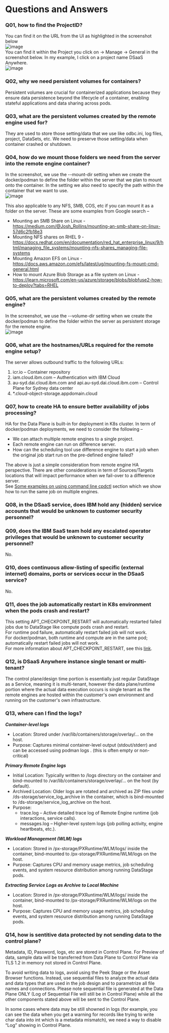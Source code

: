 # Questions and Answers

### Q01, how to find the ProjectID?
You can find it on the URL from the UI as highlighted in the screenshot below \
![image](https://github.com/user-attachments/assets/41449638-b79b-4873-b4d3-db6fd991f765) \
You can find it within the Project you click on -> Manage -> General in the screenshot below. In my example, I click on a project name DSaaS Anywhere. \
![image](https://github.com/user-attachments/assets/1cdf7552-9fe6-45fb-b7bd-44a6b6d83991)

### Q02, why we need persistent volumes for containers?
Persistent volumes are crucial for containerized applications because they ensure data persistence beyond the lifecycle of a container, enabling stateful applications and data sharing across pods.

### Q03, what are the persistent volumes created by the remote engine used for?
They are used to store those setting/data that we use like odbc.ini, log files, project, DataSets, etc. We need to preserve those setting/data when container crashed or shutdown.

### Q04, how do we mount those folders we need from the server into the remote engine container?
In the screenshot, we use the --mount-dir setting when we create the docker/podman to define the folder within the server that we plan to mount onto the container. In the setting we also need to specify the path within the container that we want to use. \
![image](https://github.com/user-attachments/assets/6feff067-6ffd-428a-828f-4c1c15de3277)

This also applicable to any NFS, SMB, COS, etc if you can mount it as a folder on the server. These are some examples from Google search –
-	Mounting an SMB Share on Linux - https://medium.com/@Josh_Rollins/mounting-an-smb-share-on-linux-57d6c2fb18e3
-	Mounting NFS shares on RHEL 9 - https://docs.redhat.com/en/documentation/red_hat_enterprise_linux/9/html/managing_file_systems/mounting-nfs-shares_managing-file-systems
-	Mounting Amazon EFS on Linux - https://docs.aws.amazon.com/efs/latest/ug/mounting-fs-mount-cmd-general.html
-	How to mount Azure Blob Storage as a file system on Linux - https://learn.microsoft.com/en-us/azure/storage/blobs/blobfuse2-how-to-deploy?tabs=RHEL

### Q05, what are the persistent volumes created by the remote engine?
In the screenshot, we use the --volume-dir setting when we create the docker/podman to define the folder within the server as persistent storage for the remote engine. \
![image](https://github.com/user-attachments/assets/5f0e2175-7083-4d52-814e-d9d04494469b)

### Q06, what are the hostnames/URLs required for the remote engine setup?
The server allows outbound traffic to the following URLs:
1.	icr.io – Container repository
2.	iam.cloud.ibm.com – Authentication with IBM Cloud
3.	au-syd.dai.cloud.ibm.com and api.au-syd.dai.cloud.ibm.com – Control Plane for Sydney data center
4.	*.cloud-object-storage.appdomain.cloud

### Q07, how to create HA to ensure better availability of jobs processing?
HA for the Data Plane is built-in for deployment in K8s cluster. In term of docker/podman deployments, we need to consider the following –
- We can attach multiple remote engines to a single project.
- Each remote engine can run on difference server.
- How can the scheduling tool use difference engine to start a job when the original job start run on the pre-defined engine failed?

The above is just a simple consideration from remote engine HA perspective. There are other considerations in term of Sources/Targets locations that will impact performance when we fail-over to a difference server. \
See [Some examples on using command line cpdctl](Examples-CmdLine.md) section which we show how to run the same job on multiple engines.

### Q08, in the DSaaS service, does IBM hold any (hidden) service accounts that would be unknown to customer security personnel?

### Q09, does the IBM SaaS team hold any escalated operator privileges that would be unknown to customer security personnel?
No.

### Q10, does continuous allow-listing of specific (external internet) domains, ports or services occur in the DSaaS service?
No.

### Q11, does the job automatically restart in K8s environment when the pods crash and restart?
This setting APT_CHECKPOINT_RESTART will automatically restarted failed jobs due to DataStage like compute pods crash and restart. \
For runtime pod failure, automatically restart failed job will not work. \
For docker/podman, both runtime and compute are in the same pod; automatically restart failed jobs will not work. \
For more information about APT_CHECKPOINT_RESTART, see this [link](https://dataplatform.cloud.ibm.com/docs/content/dstage/com.ibm.swg.im.iis.ds.parjob.adref.doc/topics/checkpoint.html?context=cpdaas&locale=en&audience=wdp).

### Q12, is DSaaS Anywhere instance single tenant or multi-tenant?
The control plane/design time portion is essentially just regular DataStage as a Service, meaning it is multi-tenant, however the data plane/runtime portion where the actual data execution occurs is single tenant as the remote engines are hosted within the customer's own environment and running on the customer's own infrastructure.

### Q13, where can I find the logs?
***Container-level logs***
- Location: Stored under /var/lib/containers/storage/overlay/... on the host.
- Purpose: Captures minimal container-level output (stdout/stderr) and can be accessed using podman logs <container-name>. (this is often empty or non-critical)

***Primary Remote Engine logs***
- Initial Location: Typically written to /logs directory on the container and bind-mounted to /var/lib/containers/storage/overlay/... on the host (by default).
- Archived Location: Older logs are rotated and archived as ZIP files under /ds-storage/service_log_archive in the container, which is bind-mounted to <volume-dir>/ds-storage/service_log_archive on the host.
- Purpose:
  * trace.log – Active detailed trace log of Remote Engine runtime (job interactions, service calls).
  * messages.log – Higher-level system logs (job polling activity, engine heartbeats, etc.). 

***Workload Management (WLM) logs***
- Location: Stored in /px-storage/PXRuntime/WLM/logs/ inside the container, bind-mounted to <volume-dir>/px-storage/PXRuntime/WLM/logs on the host.
- Purpose: Captures CPU and memory usage metrics, job scheduling events, and system resource distribution among running DataStage pods.

***Extracting Service Logs as Archive to Local Machine***
- Location: Stored in /px-storage/PXRuntime/WLM/logs/ inside the container, bind-mounted to /px-storage/PXRuntime/WLM/logs on the host.
- Purpose: Captures CPU and memory usage metrics, job scheduling events, and system resource distribution among running DataStage pods.

### Q14, how is sentitive data protected by not sending data to the control plane?
Metadata, ID, Password, logs, etc are stored in Control Plane. For Preview of data, sample data will be transferred from Data Plane to Control Plane via TLS 1.2 in memory not stored in Control Plane.

To avoid writing data to logs, avoid using the Peek Stage or the Asset Browser functions. Instead, use sequential files to analyze the actual data and data types that are used in the job design and to parametrize all file names and connections. Please note sequential file is generated at the Data Plane ONLY (Log of Sequential File will still be in Control Plane) while all the other components stated above will be sent to the Control Plane.

In some cases where data may be still showned in logs (for example, you can see the data when you get a warning for records like trying to write char data into int which is a metadata mismatch), we need a way to disable “Log” showing in Control Plane. 


